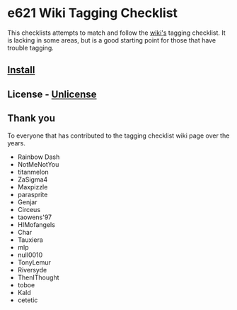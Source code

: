# e621 Wiki Tagging Checklist

This checklists attempts to match and follow the [wiki's](https://e621.net/wiki/show/e621:tagging_checklist) tagging checklist. It is lacking in some areas, but is a good starting point for those that have trouble tagging.

## [Install](https://raw.githubusercontent.com/Sasquire/Tagging-Checklist/master/distribution/tagging_checklist.wiki.user.js)

## License - [Unlicense](https://unlicense.org)

## Thank you

To everyone that has contributed to the tagging checklist wiki page over the years.

* Rainbow Dash
* NotMeNotYou
* titanmelon
* ZaSigma4
* Maxpizzle
* parasprite
* Genjar
* Circeus
* taowens'97
* HIMofangels
* Char
* Tauxiera
* mlp
* null0010
* TonyLemur
* Riversyde
* ThenIThought
* toboe
* Kald
* cetetic